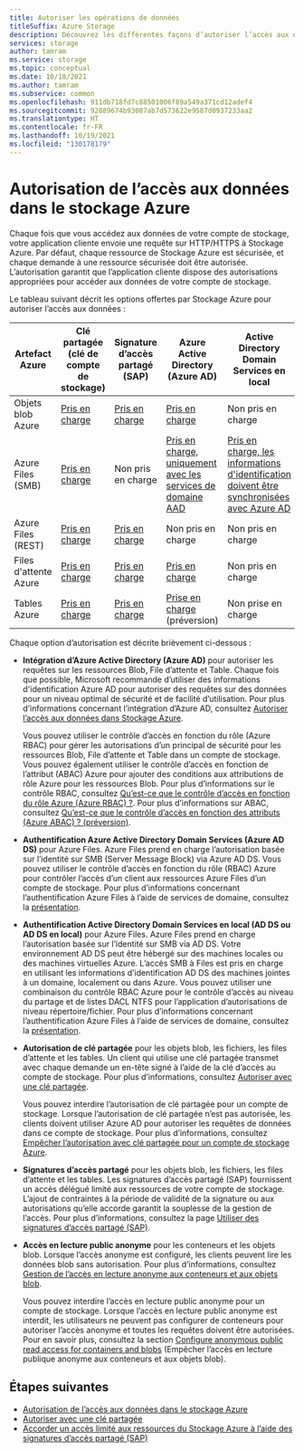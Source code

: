 ```yaml
---
title: Autoriser les opérations de données
titleSuffix: Azure Storage
description: Découvrez les différentes façons d’autoriser l’accès aux données dans Stockage Azure. Stockage Azure prend en charge l’autorisation avec Azure Active Directory, l’autorisation de clé partagée ou les signatures d’accès partagé (SAP), et prend également en charge l’accès anonyme aux objets blob.
services: storage
author: tamram
ms.service: storage
ms.topic: conceptual
ms.date: 10/18/2021
ms.author: tamram
ms.subservice: common
ms.openlocfilehash: 911db718fd7c88501006f89a549a371cd12adef4
ms.sourcegitcommit: 92889674b93087ab7d573622e9587d0937233aa2
ms.translationtype: HT
ms.contentlocale: fr-FR
ms.lasthandoff: 10/19/2021
ms.locfileid: "130178179"
---
```

# <a name="authorize-access-to-data-in-azure-storage"></a>Autorisation de l’accès aux données dans le stockage Azure

Chaque fois que vous accédez aux données de votre compte de stockage, votre application cliente envoie une requête sur HTTP/HTTPS à Stockage Azure. Par défaut, chaque ressource de Stockage Azure est sécurisée, et chaque demande à une ressource sécurisée doit être autorisée. L’autorisation garantit que l’application cliente dispose des autorisations appropriées pour accéder aux données de votre compte de stockage.

Le tableau suivant décrit les options offertes par Stockage Azure pour autoriser l’accès aux données :

| Artefact Azure | Clé partagée (clé de compte de stockage) | Signature d’accès partagé (SAP) | Azure Active Directory (Azure AD) | Active Directory Domain Services en local | Accès en lecture public anonyme |
|--|--|--|--|--|--|
| Objets blob Azure | [Pris en charge](/rest/api/storageservices/authorize-with-shared-key/) | [Pris en charge](storage-sas-overview.md) | [Pris en charge](../blobs/authorize-access-azure-active-directory.md) | Non pris en charge | [Pris en charge](../blobs/anonymous-read-access-configure.md) |
| Azure Files (SMB) | [Pris en charge](/rest/api/storageservices/authorize-with-shared-key/) | Non pris en charge | [Pris en charge, uniquement avec les services de domaine AAD](../files/storage-files-active-directory-overview.md) | [Pris en charge, les informations d'identification doivent être synchronisées avec Azure AD](../files/storage-files-active-directory-overview.md) | Non pris en charge |
| Azure Files (REST) | [Pris en charge](/rest/api/storageservices/authorize-with-shared-key/) | [Pris en charge](storage-sas-overview.md) | Non pris en charge | Non pris en charge | Non pris en charge |
| Files d'attente Azure | [Pris en charge](/rest/api/storageservices/authorize-with-shared-key/) | [Pris en charge](storage-sas-overview.md) | [Pris en charge](../queues/authorize-access-azure-active-directory.md) | Non pris en charge | Non pris en charge |
| Tables Azure | [Pris en charge](/rest/api/storageservices/authorize-with-shared-key/) | [Pris en charge](storage-sas-overview.md) | [Prise en charge](../tables/authorize-access-azure-active-directory.md) (préversion) | Non prise en charge | Non pris en charge |

Chaque option d’autorisation est décrite brièvement ci-dessous :

- **Intégration d’Azure Active Directory (Azure AD)** pour autoriser les requêtes sur les ressources Blob, File d’attente et Table. Chaque fois que possible, Microsoft recommande d’utiliser des informations d'identification Azure AD pour autoriser des requêtes sur des données pour un niveau optimal de sécurité et de facilité d’utilisation. Pour plus d’informations concernant l’intégration d’Azure AD, consultez [Autoriser l’accès aux données dans Stockage Azure](authorize-data-access.md).

    Vous pouvez utiliser le contrôle d’accès en fonction du rôle (Azure RBAC) pour gérer les autorisations d’un principal de sécurité pour les ressources Blob, File d’attente et Table dans un compte de stockage. Vous pouvez également utiliser le contrôle d’accès en fonction de l’attribut (ABAC) Azure pour ajouter des conditions aux attributions de rôle Azure pour les ressources Blob. Pour plus d’informations sur le contrôle RBAC, consultez [Qu’est-ce que le contrôle d’accès en fonction du rôle Azure (Azure RBAC) ?](../../role-based-access-control/overview.md). Pour plus d’informations sur ABAC, consultez [Qu’est-ce que le contrôle d’accès en fonction des attributs (Azure ABAC) ? (préversion)](../../role-based-access-control/conditions-overview.md).

- **Authentification Azure Active Directory Domain Services (Azure AD DS)** pour Azure Files. Azure Files prend en charge l’autorisation basée sur l’identité sur SMB (Server Message Block) via Azure AD DS. Vous pouvez utiliser le contrôle d’accès en fonction du rôle (RBAC) Azure pour contrôler l’accès d’un client aux ressources Azure Files d’un compte de stockage. Pour plus d’informations concernant l’authentification Azure Files à l’aide de services de domaine, consultez la [présentation](../files/storage-files-active-directory-overview.md).

- **Authentification Active Directory Domain Services en local (AD DS ou AD DS en local)** pour Azure Files. Azure Files prend en charge l’autorisation basée sur l’identité sur SMB via AD DS. Votre environnement AD DS peut être hébergé sur des machines locales ou des machines virtuelles Azure. L’accès SMB à Files est pris en charge en utilisant les informations d’identification AD DS des machines jointes à un domaine, localement ou dans Azure. Vous pouvez utiliser une combinaison du contrôle RBAC Azure pour le contrôle d’accès au niveau du partage et de listes DACL NTFS pour l’application d’autorisations de niveau répertoire/fichier. Pour plus d’informations concernant l’authentification Azure Files à l’aide de services de domaine, consultez la [présentation](../files/storage-files-active-directory-overview.md).

- **Autorisation de clé partagée** pour les objets blob, les fichiers, les files d’attente et les tables. Un client qui utilise une clé partagée transmet avec chaque demande un en-tête signé à l’aide de la clé d’accès au compte de stockage. Pour plus d’informations, consultez [Autoriser avec une clé partagée](/rest/api/storageservices/authorize-with-shared-key/).

    Vous pouvez interdire l’autorisation de clé partagée pour un compte de stockage. Lorsque l’autorisation de clé partagée n’est pas autorisée, les clients doivent utiliser Azure AD pour autoriser les requêtes de données dans ce compte de stockage. Pour plus d’informations, consultez [Empêcher l’autorisation avec clé partagée pour un compte de stockage Azure](shared-key-authorization-prevent.md).

- **Signatures d’accès partagé** pour les objets blob, les fichiers, les files d’attente et les tables. Les signatures d’accès partagé (SAP) fournissent un accès délégué limité aux ressources de votre compte de stockage. L’ajout de contraintes à la période de validité de la signature ou aux autorisations qu’elle accorde garantit la souplesse de la gestion de l’accès. Pour plus d’informations, consultez la page [Utiliser des signatures d’accès partagé (SAP)](storage-sas-overview.md).

- **Accès en lecture public anonyme** pour les conteneurs et les objets blob. Lorsque l’accès anonyme est configuré, les clients peuvent lire les données blob sans autorisation. Pour plus d’informations, consultez [Gestion de l’accès en lecture anonyme aux conteneurs et aux objets blob](../blobs/anonymous-read-access-configure.md).

    Vous pouvez interdire l’accès en lecture public anonyme pour un compte de stockage. Lorsque l’accès en lecture public anonyme est interdit, les utilisateurs ne peuvent pas configurer de conteneurs pour autoriser l’accès anonyme et toutes les requêtes doivent être autorisées. Pour en savoir plus, consultez la section [Configure anonymous public read access for containers and blobs](../blobs/anonymous-read-access-prevent.md) (Empêcher l’accès en lecture publique anonyme aux conteneurs et aux objets blob).

## <a name="next-steps"></a>Étapes suivantes

- [Autorisation de l’accès aux données dans le stockage Azure](authorize-data-access.md)
- [Autoriser avec une clé partagée](/rest/api/storageservices/authorize-with-shared-key/)
- [Accorder un accès limité aux ressources du Stockage Azure à l’aide des signatures d’accès partagé (SAP)](storage-sas-overview.md)
        